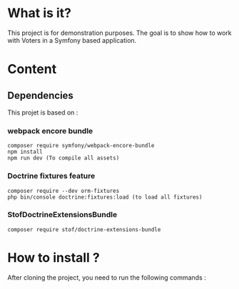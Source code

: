 # What is it?
This project is for demonstration purposes. The goal is to show how to work with Voters in a Symfony based application.


# Content
## Dependencies

This projet is based on :
### webpack encore bundle
```
composer require symfony/webpack-encore-bundle
npm install
npm run dev (To compile all assets)
```
### Doctrine fixtures feature
```
composer require --dev orm-fixtures
php bin/console doctrine:fixtures:load (to load all fixtures)
```
### StofDoctrineExtensionsBundle
```
composer require stof/doctrine-extensions-bundle
```

# How to install ?

After cloning the project, you need to run the following commands :



